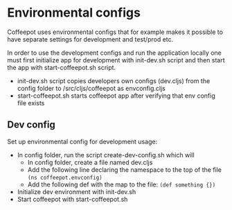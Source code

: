 # Environmental configs

Coffeepot uses environmental configs that for example makes it possible to have separate settings for development and test/prod etc.

In order to use the development configs and run the application locally one must first initialize app for development with init-dev.sh script and then start the app with start-coffeepot.sh script.

* init-dev.sh script copies developers own configs (dev.cljs) from the config folder to /src/cljs/coffeepot as envconfig.cljs
* start-coffeepot.sh starts coffeepot app after verifying that env config file exists

## Dev config

Set up environmental config for development usage:

- In config folder, run the script create-dev-config.sh which will
  - In config folder, create a file named dev.cljs
  - Add the following line declaring the namespace to the top of the file
    ``(ns coffeepot.envconfig)``
  - Add the following def with the map to the file:
    ``(def something {})``
- Initialize dev environment with init-dev.sh
- Start coffeepot with start-coffeepot.sh
